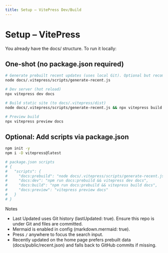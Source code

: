 ```yaml
---
title: Setup – VitePress Dev/Build
---
```


# Setup – VitePress

You already have the docs/ structure. To run it locally:

## One-shot (no package.json required)
```bash
# Generate prebuilt recent updates (uses local Git). Optional but recommended.
node docs/.vitepress/scripts/generate-recent.js

# Dev server (hot reload)
npx vitepress dev docs

# Build static site (to docs/.vitepress/dist)
node docs/.vitepress/scripts/generate-recent.js && npx vitepress build docs

# Preview build
npx vitepress preview docs
```

## Optional: Add scripts via package.json
```bash
npm init -y
npm i -D vitepress@latest

# package.json scripts
# {
#   "scripts": {
#     "docs:prebuild": "node docs/.vitepress/scripts/generate-recent.js",
#     "docs:dev": "npm run docs:prebuild && vitepress dev docs",
#     "docs:build": "npm run docs:prebuild && vitepress build docs",
#     "docs:preview": "vitepress preview docs"
#   }
# }
```

Notes
- Last Updated uses Git history (lastUpdated: true). Ensure this repo is under Git and files are committed.
- Mermaid is enabled in config (markdown.mermaid: true).
- Press `/` anywhere to focus the search input.
- Recently updated on the home page prefers prebuilt data (docs/public/recent.json) and falls back to GitHub commits if missing.

